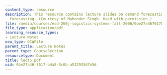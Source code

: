 ```yaml
---
content_type: resource
description: This resource contains lecture slides on demand forecasting and new product
  forecasting. (Courtesy of Mahender Singh. Used with permission.)
file: /media/courses/esd-260j-logistics-systems-fall-2006/0be27a467617b4a83c6ba512933d7e5d_lect5.pdf
file_type: application/pdf
learning_resource_types:
- Lecture Notes
ocw_type: OCWFile
parent_title: Lecture Notes
parent_type: CourseSection
resourcetype: Document
title: lect5.pdf
uid: 0be27a46-7617-b4a8-3c6b-a512933d7e5d
---
```

